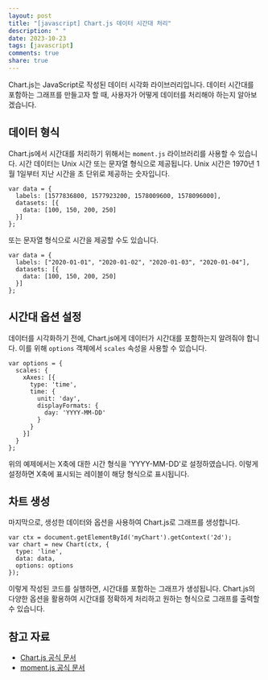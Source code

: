 ```yaml
---
layout: post
title: "[javascript] Chart.js 데이터 시간대 처리"
description: " "
date: 2023-10-23
tags: [javascript]
comments: true
share: true
---
```


Chart.js는 JavaScript로 작성된 데이터 시각화 라이브러리입니다. 데이터 시간대를 포함하는 그래프를 만들고자 할 때, 사용자가 어떻게 데이터를 처리해야 하는지 알아보겠습니다. 

## 데이터 형식

Chart.js에서 시간대를 처리하기 위해서는 `moment.js` 라이브러리를 사용할 수 있습니다. 시간 데이터는 Unix 시간 또는 문자열 형식으로 제공됩니다. Unix 시간은 1970년 1월 1일부터 지난 시간을 초 단위로 제공하는 숫자입니다.

```
var data = {
  labels: [1577836800, 1577923200, 1578009600, 1578096000],
  datasets: [{
    data: [100, 150, 200, 250]
  }]
};
```

또는 문자열 형식으로 시간을 제공할 수도 있습니다.

```
var data = {
  labels: ["2020-01-01", "2020-01-02", "2020-01-03", "2020-01-04"],
  datasets: [{
    data: [100, 150, 200, 250]
  }]
};
```

## 시간대 옵션 설정

데이터를 시각화하기 전에, Chart.js에게 데이터가 시간대를 포함하는지 알려줘야 합니다. 이를 위해 `options` 객체에서 `scales` 속성을 사용할 수 있습니다.

```
var options = {
  scales: {
    xAxes: [{
      type: 'time',
      time: {
        unit: 'day',
        displayFormats: {
          day: 'YYYY-MM-DD'
        }
      }
    }]
  }
};
```

위의 예제에서는 X축에 대한 시간 형식을 'YYYY-MM-DD'로 설정하였습니다. 이렇게 설정하면 X축에 표시되는 레이블이 해당 형식으로 표시됩니다.

## 차트 생성

마지막으로, 생성한 데이터와 옵션을 사용하여 Chart.js로 그래프를 생성합니다.

```
var ctx = document.getElementById('myChart').getContext('2d');
var chart = new Chart(ctx, {
  type: 'line',
  data: data,
  options: options
});
```

이렇게 작성된 코드를 실행하면, 시간대를 포함하는 그래프가 생성됩니다. Chart.js의 다양한 옵션을 활용하여 시간대를 정확하게 처리하고 원하는 형식으로 그래프를 출력할 수 있습니다.

## 참고 자료

- [Chart.js 공식 문서](https://www.chartjs.org/docs/latest/)
- [moment.js 공식 문서](https://momentjs.com/docs/)